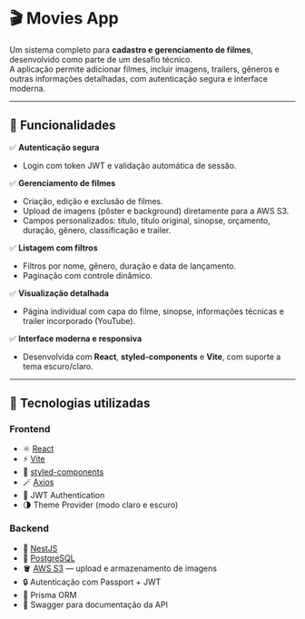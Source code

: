 # 🎬 Movies App

Um sistema completo para **cadastro e gerenciamento de filmes**, desenvolvido como parte de um desafio técnico.  
A aplicação permite adicionar filmes, incluir imagens, trailers, gêneros e outras informações detalhadas, com autenticação segura e interface moderna.

---

## 🚀 Funcionalidades

✅ **Autenticação segura**
- Login com token JWT e validação automática de sessão.  

✅ **Gerenciamento de filmes**
- Criação, edição e exclusão de filmes.  
- Upload de imagens (pôster e background) diretamente para a AWS S3.  
- Campos personalizados: título, título original, sinopse, orçamento, duração, gênero, classificação e trailer.  

✅ **Listagem com filtros**
- Filtros por nome, gênero, duração e data de lançamento.  
- Paginação com controle dinâmico.  

✅ **Visualização detalhada**
- Página individual com capa do filme, sinopse, informações técnicas e trailer incorporado (YouTube).  

✅ **Interface moderna e responsiva**
- Desenvolvida com **React**, **styled-components** e **Vite**, com suporte a tema escuro/claro.

---

## 🧠 Tecnologias utilizadas

### **Frontend**
- ⚛️ [React](https://reactjs.org/)
- ⚡ [Vite](https://vitejs.dev/)
- 💅 [styled-components](https://styled-components.com/)
- 🪄 [Axios](https://axios-http.com/)
- 🔐 JWT Authentication
- 🌗 Theme Provider (modo claro e escuro)

### **Backend**
- 🧱 [NestJS](https://nestjs.com/)
- 🐘 [PostgreSQL](https://www.postgresql.org/)
- 🪣 [AWS S3](https://aws.amazon.com/s3/) — upload e armazenamento de imagens
- 🔒 Autenticação com Passport + JWT
- 🧩 Prisma ORM
- 📘 Swagger para documentação da API
